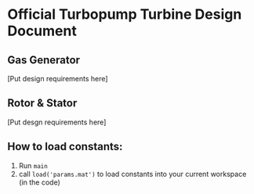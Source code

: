 # Official Turbopump Turbine Design Document

## Gas Generator
[Put design requirements here]

## Rotor & Stator
[Put desgn requirements here]

## How to load constants:
1. Run `main`
2. call `load('params.mat')` to load constants into your current workspace (in the code)